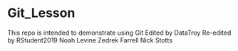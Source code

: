 # Git_Lesson
This repo is intended to demonstrate using Git
Edited by DataTroy
Re-edited by RStudent2019
Noah Levine
Zedrek Farrell
Nick Stotts 
